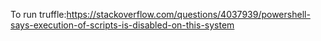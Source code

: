 To run truffle:https://stackoverflow.com/questions/4037939/powershell-says-execution-of-scripts-is-disabled-on-this-system
